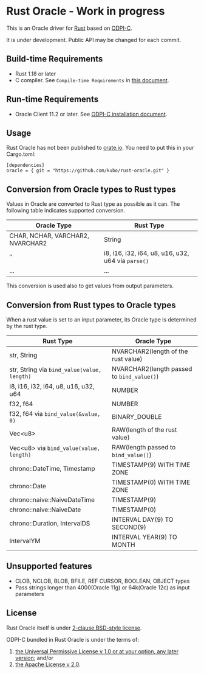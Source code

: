 # Rust Oracle - Work in progress

This is an Oracle driver for [Rust][] based on [ODPI-C][].

It is under development. Public API may be changed for each commit.

## Build-time Requirements

* Rust 1.18 or later
* C compiler. See `Compile-time Requirements` in [this document](https://docs.rs/crate/gcc/).

## Run-time Requirements

* Oracle Client 11.2 or later. See [ODPI-C installation document][].

## Usage

Rust Oracle has not been published to [crate.io](https://crates.io/).
You need to put this in your Cargo.toml:

```text
[dependencies]
oracle = { git = "https://github.com/kubo/rust-oracle.git" }
```

## Conversion from Oracle types to Rust types

Values in Oracle are converted to Rust type as possible as it can.
The following table indicates supported conversion.

| Oracle Type | Rust Type |
| --- | --- |
| CHAR, NCHAR, VARCHAR2, NVARCHAR2 | String |
| ″ | i8, i16, i32, i64, u8, u16, u32, u64 via `parse()` |
| ... | ... |

This conversion is used also to get values from output parameters.

## Conversion from Rust types to Oracle types

When a rust value is set to an input parameter, its Oracle type is
determined by the rust type.

| Rust Type | Oracle Type |
| --- | --- |
| str, String | NVARCHAR2(length of the rust value) |
| str, String via `bind_value(value, length)` | NVARCHAR2(length passed to `bind_value()`) |
| i8, i16, i32, i64, u8, u16, u32, u64 | NUMBER |
| f32, f64 | NUMBER |
| f32, f64 via `bind_value(&value, 0)` | BINARY_DOUBLE |
| Vec\<u8> | RAW(length of the rust value) |
| Vec\<u8> via `bind_value(value, length)` | RAW(length passed to `bind_value()`) |
| chrono::DateTime, Timestamp | TIMESTAMP(9) WITH TIME ZONE |
| chrono::Date | TIMESTAMP(0) WITH TIME ZONE |
| chrono::naive::NaiveDateTime | TIMESTAMP(9) |
| chrono::naive::NaiveDate | TIMESTAMP(0) |
| chrono::Duration, IntervalDS | INTERVAL DAY(9) TO SECOND(9) |
| IntervalYM | INTERVAL YEAR(9) TO MONTH |

## Unsupported features

* CLOB, NCLOB, BLOB, BFILE, REF CURSOR, BOOLEAN, OBJECT types
* Pass strings longer than 4000(Oracle 11g) or 64k(Oracle 12c) as input parameters

## License

Rust Oracle itself is under [2-clause BSD-style license](https://opensource.org/licenses/BSD-2-Clause).

ODPI-C bundled in Rust Oracle is under the terms of:

1. [the Universal Permissive License v 1.0 or at your option, any later version](http://oss.oracle.com/licenses/upl); and/or
2. [the Apache License v 2.0](http://www.apache.org/licenses/LICENSE-2.0). 

[Rust]:                 https://www.rust-lang.org/
[ODPI-C]:               https://oracle.github.io/odpi/
[ODPI-C installation document]: https://oracle.github.io/odpi/doc/installation.html
